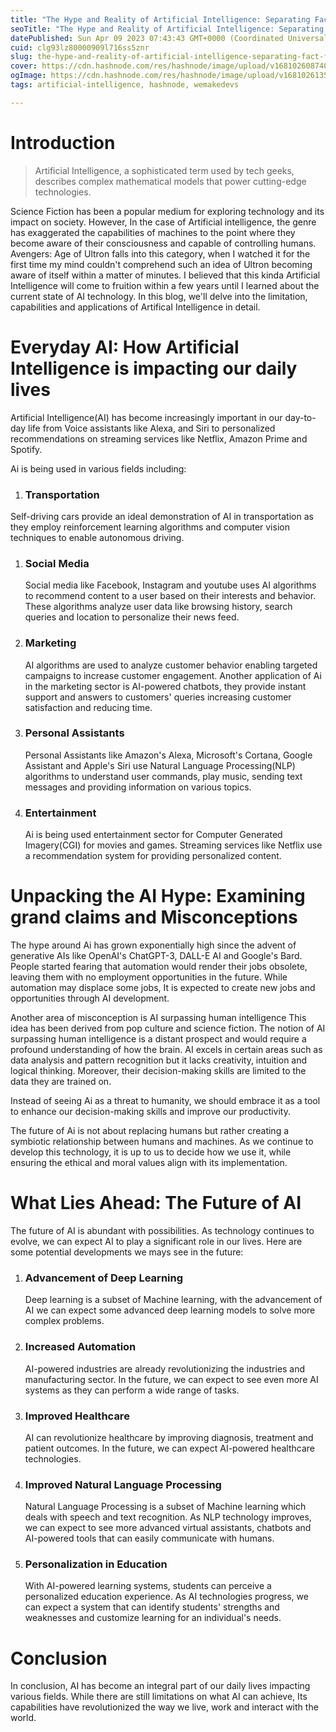 ```yaml
---
title: "The Hype and Reality of Artificial Intelligence: Separating Fact from Fiction"
seoTitle: "The Hype and Reality of Artificial Intelligence: Separating Fact from"
datePublished: Sun Apr 09 2023 07:43:43 GMT+0000 (Coordinated Universal Time)
cuid: clg93lz80000909l716ss5znr
slug: the-hype-and-reality-of-artificial-intelligence-separating-fact-from-fiction
cover: https://cdn.hashnode.com/res/hashnode/image/upload/v1681026087403/ad274458-e94d-4997-853d-859734020bda.png
ogImage: https://cdn.hashnode.com/res/hashnode/image/upload/v1681026135745/015a7713-9dee-462a-8144-271c383cad84.png
tags: artificial-intelligence, hashnode, wemakedevs

---
```


# Introduction

> Artificial Intelligence, a sophisticated term used by tech geeks, describes complex mathematical models that power cutting-edge technologies.

Science Fiction has been a popular medium for exploring technology and its impact on society. However, In the case of Artificial intelligence, the genre has exaggerated the capabilities of machines to the point where they become aware of their consciousness and capable of controlling humans. Avengers: Age of Ultron falls into this category, when I watched it for the first time my mind couldn't comprehend such an idea of Ultron becoming aware of itself within a matter of minutes. I believed that this kinda Artificial Intelligence will come to fruition within a few years until I learned about the current state of AI technology. In this blog, we'll delve into the limitation, capabilities and applications of ArtificaI Intelligence in detail.

# Everyday AI: How Artificial Intelligence is impacting our daily lives

Artificial Intelligence(AI) has become increasingly important in our day-to-day life from Voice assistants like Alexa, and Siri to personalized recommendations on streaming services like Netflix, Amazon Prime and Spotify.

Ai is being used in various fields including:

1. ### Transportation
    

Self-driving cars provide an ideal demonstration of AI in transportation as they employ reinforcement learning algorithms and computer vision techniques to enable autonomous driving.

1. ### Social Media
    
    Social media like Facebook, Instagram and youtube uses AI algorithms to recommend content to a user based on their interests and behavior. These algorithms analyze user data like browsing history, search queries and location to personalize their news feed.
    
2. ### Marketing
    
    AI algorithms are used to analyze customer behavior enabling targeted campaigns to increase customer engagement. Another application of Ai in the marketing sector is AI-powered chatbots, they provide instant support and answers to customers' queries increasing customer satisfaction and reducing time.
    
3. ### Personal Assistants
    
    Personal Assistants like Amazon's Alexa, Microsoft's Cortana, Google Assistant and Apple's Siri use Natural Language Processing(NLP) algorithms to understand user commands, play music, sending text messages and providing information on various topics.
    
4. ### Entertainment
    
    Ai is being used entertainment sector for Computer Generated Imagery(CGI) for movies and games. Streaming services like Netflix use a recommendation system for providing personalized content.
    

# Unpacking the AI Hype: Examining grand claims and Misconceptions

The hype around Ai has grown exponentially high since the advent of generative AIs like OpenAI's ChatGPT-3, DALL-E AI and Google's Bard. People started fearing that automation would render their jobs obsolete, leaving them with no employment opportunities in the future. While automation may displace some jobs, It is expected to create new jobs and opportunities through AI development.

Another area of misconception is AI surpassing human intelligence This idea has been derived from pop culture and science fiction. The notion of AI surpassing human intelligence is a distant prospect and would require a profound understanding of how the brain. AI excels in certain areas such as data analysis and pattern recognition but it lacks creativity, intuition and logical thinking. Moreover, their decision-making skills are limited to the data they are trained on.

Instead of seeing Ai as a threat to humanity, we should embrace it as a tool to enhance our decision-making skills and improve our productivity.

The future of Ai is not about replacing humans but rather creating a symbiotic relationship between humans and machines. As we continue to develop this technology, it is up to us to decide how we use it, while ensuring the ethical and moral values align with its implementation.

# What Lies Ahead: The Future of AI

The future of AI is abundant with possibilities. As technology continues to evolve, we can expect AI to play a significant role in our lives. Here are some potential developments we mays see in the future:

1. ### Advancement of Deep Learning
    
    Deep learning is a subset of Machine learning, with the advancement of AI we can expect some advanced deep learning models to solve more complex problems.
    
2. ### Increased Automation
    
    AI-powered industries are already revolutionizing the industries and manufacturing sector. In the future, we can expect to see even more AI systems as they can perform a wide range of tasks.
    
3. ### Improved Healthcare
    
    AI can revolutionize healthcare by improving diagnosis, treatment and patient outcomes. In the future, we can expect AI-powered healthcare technologies.
    
4. ### Improved Natural Language Processing
    
    Natural Language Processing is a subset of Machine learning which deals with speech and text recognition. As NLP technology improves, we can expect to see more advanced virtual assistants, chatbots and AI-powered tools that can easily communicate with humans.
    
5. ### Personalization in Education
    
    With AI-powered learning systems, students can perceive a personalized education experience. As AI technologies progress, we can expect a system that can identify students' strengths and weaknesses and customize learning for an individual's needs.
    

# Conclusion

In conclusion, AI has become an integral part of our daily lives impacting various fields. While there are still limitations on what AI can achieve, Its capabilities have revolutionized the way we live, work and interact with the world.